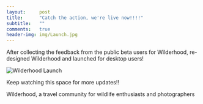 ```yaml
---
layout:     post
title:      "Catch the action, we're live now!!!!"
subtitle:   ""
comments:   true
header-img: img/Launch.jpg
---
```


<p>
After collecting the feedback from the public beta users for Wilderhood, re-designed <a href="http://www.wilderhood.com" style="text-decoration:none">Wilderhood</a> and launched for desktop users!
</p>

<img src="{{ site.baseurl }}/img/Launch.jpg" alt="Wilderhood Launch">

<p>
Keep watching this space for more updates!!
</p>

<p>
<a href="http://www.wilderhood.com" style="text-decoration:none"> Wilderhood</a>, a travel community for wildlife enthusiasts and photographers
</p>
